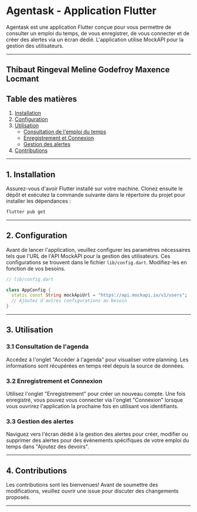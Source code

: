 # Agentask - Application Flutter

Agentask est une application Flutter conçue pour vous permettre de consulter un emploi du temps, de vous enregistrer, de vous connecter et de créer des alertes via un écran dédié. L'application utilise MockAPI pour la gestion des utilisateurs.

---
Thibaut Ringeval
Meline Godefroy
Maxence Locmant
---

## Table des matières

1. [Installation](#installation)
2. [Configuration](#configuration)
3. [Utilisation](#utilisation)
    - [Consultation de l'emploi du temps](#consultation-de-lemploi-du-temps)
    - [Enregistrement et Connexion](#enregistrement-et-connexion)
    - [Gestion des alertes](#gestion-des-alertes)
4. [Contributions](#contributions)

---

## 1. Installation <a name="installation"></a>

Assurez-vous d'avoir Flutter installé sur votre machine. Clonez ensuite le dépôt et exécutez la commande suivante dans le répertoire du projet pour installer les dépendances :

```bash
flutter pub get
```
---

## 2. Configuration <a name="configuration"></a>

Avant de lancer l'application, veuillez configurer les paramètres nécessaires tels que l'URL de l'API MockAPI pour la gestion des utilisateurs. Ces configurations se trouvent dans le fichier `lib/config.dart`. Modifiez-les en fonction de vos besoins.

```dart
// lib/config.dart

class AppConfig {
  static const String mockApiUrl = "https://api.mockapi.io/v1/users";
  // Ajoutez d'autres configurations au besoin
}
```
---

## 3. Utilisation <a name="utilisation"></a>

### 3.1 Consultation de l'agenda <a name="consultation-de-lemploi-du-temps"></a>

Accédez à l'onglet "Accéder à l'agenda" pour visualiser votre planning. Les informations sont récupérées en temps réel depuis la source de données.

### 3.2 Enregistrement et Connexion <a name="enregistrement-et-connexion"></a>

Utilisez l'onglet "Enregistrement" pour créer un nouveau compte. Une fois enregistré, vous pouvez vous connecter via l'onglet "Connexion" lorsque vous ouvrirez l'application la prochaine fois en utilisant vos identifiants.

### 3.3 Gestion des alertes <a name="gestion-des-alertes"></a>

Naviguez vers l'écran dédié à la gestion des alertes pour créer, modifier ou supprimer des alertes pour des événements spécifiques de votre emploi du temps dans "Ajoutez des devoirs".

---

## 4. Contributions <a name="contributions"></a>

Les contributions sont les bienvenues! Avant de soumettre des modifications, veuillez ouvrir une issue pour discuter des changements proposés.

---
